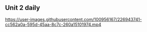 ## Unit 2 daily


https://user-images.githubusercontent.com/100956167/226943741-cc562a0a-595d-45aa-8c7c-260a15101974.mp4

